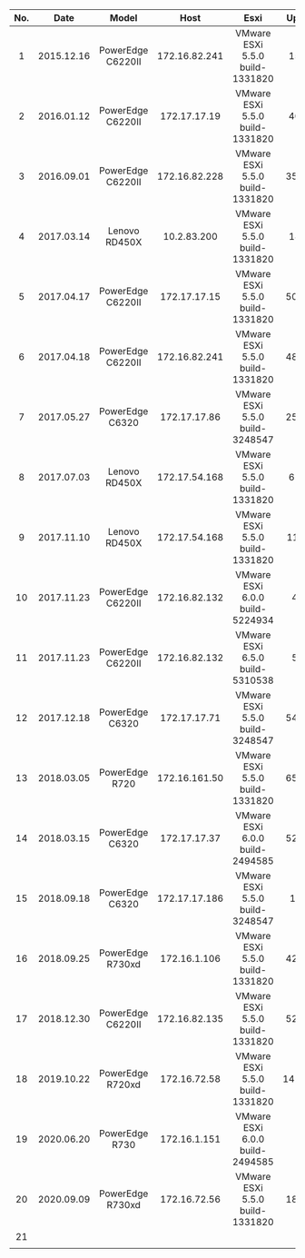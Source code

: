 | No.  |    Date    |       Model        |     Host      |               Esxi               | Uptime  |        ErrorInfo         |    SN    |
| :--: | :--------: | :----------------: | :-----------: | :------------------------------: | :-----: | :----------------------: | :------: |
|  1   | 2015.12.16 | PowerEdge  C6220II | 172.16.82.241 | VMware ESXi  5.5.0 build-1331820 |  15day  |          #PF14           | D1J7S62  |
|  2   | 2016.01.12 | PowerEdge  C6220II | 172.17.17.19  | VMware ESXi  5.5.0 build-1331820 |  40day  |          #PF14           | D6QRL82  |
|  3   | 2016.09.01 | PowerEdge  C6220II | 172.16.82.228 | VMware ESXi  5.5.0 build-1331820 | 359day  |   Fatal MCE on PCPU26    | D1B3S62  |
|  4   | 2017.03.14 |   Lenovo RD450X    |  10.2.83.200  | VMware ESXi  5.5.0 build-1331820 |  14sec  |     NOT_IMPLEMENTED      | PC0BZZF5 |
|  5   | 2017.04.17 | PowerEdge  C6220II | 172.17.17.15  | VMware ESXi  5.5.0 build-1331820 | 502day  |          #PF14           | G8P2K82  |
|  6   | 2017.04.18 | PowerEdge  C6220II | 172.16.82.241 | VMware ESXi  5.5.0 build-1331820 | 487day  |          #PF14           | D1J7S62  |
|  7   | 2017.05.27 |  PowerEdge C6320   | 172.17.17.86  | VMware ESXi  5.5.0 build-3248547 | 255day  |       No heartbeat       | DZHJT92  |
|  8   | 2017.07.03 |   Lenovo RD450X    | 172.17.54.168 | VMware ESXi  5.5.0 build-1331820 |  61day  |        LINT1/NMI         | PC0CPN5H |
|  9   | 2017.11.10 |   Lenovo RD450X    | 172.17.54.168 | VMware ESXi  5.5.0 build-1331820 | 11hour  |        LINT1/NMI         | PC0CPN5H |
|  10  | 2017.11.23 | PowerEdge  C6220II | 172.16.82.132 | VMware ESXi  6.0.0 build-5224934 |  4sec   | Can't detect level cache | D1G6S62  |
|  11  | 2017.11.23 | PowerEdge  C6220II | 172.16.82.132 | VMware ESXi  6.5.0 build-5310538 |  5sec   | Can't detect level cache | D1G6S62  |
|  12  | 2017.12.18 |  PowerEdge C6320   | 172.17.17.71  | VMware ESXi  5.5.0 build-3248547 | 548day  |    Fatal MCE on PCPU1    | F09DT92  |
|  13  | 2018.03.05 |   PowerEdge R720   | 172.16.161.50 | VMware ESXi  5.5.0 build-1331820 | 655day  |          #PF14           | HMFMH42  |
|  14  | 2018.03.15 |  PowerEdge C6320   | 172.17.17.37  | VMware ESXi  6.0.0 build-2494585 | 520day  |       No heartbeat       | HYPBT92  |
|  15  | 2018.09.18 |  PowerEdge C6320   | 172.17.17.186 | VMware ESXi  5.5.0 build-3248547 |  1hour  |    Failed to ack TLB     | HY9DT92  |
|  16  | 2018.09.25 |  PowerEdge R730xd  | 172.16.1.106  | VMware ESXi  5.5.0 build-1331820 | 427day  |        LINT1/NMI         | 1V7XZ42  |
|  17  | 2018.12.30 | PowerEdge  C6220II | 172.16.82.135 | VMware ESXi  5.5.0 build-1331820 | 526day  |          #PF14           | D1H7S62  |
|  18  | 2019.10.22 |  PowerEdge R720xd  | 172.16.72.58  | VMware ESXi  5.5.0 build-1331820 | 1414day |          #PF14           | C0KTGZ1  |
|  19  | 2020.06.20 |   PowerEdge R730   | 172.16.1.151  | VMware ESXi  6.0.0 build-2494585 |         |                          | JL7PBD2  |
|  20  | 2020.09.09 |  PowerEdge R730xd  | 172.16.72.56  | VMware ESXi  5.5.0 build-1331820 | 186day  |          #PF14           | C735352  |
|  21  |            |                    |               |                                  |         |                          |          |
|      |            |                    |               |                                  |         |                          |          |



